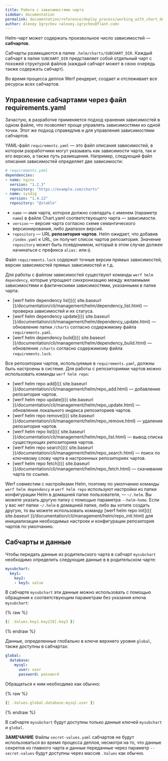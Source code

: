```yaml
---
title: Работа с зависимостями чарта
sidebar: documentation
permalink: documentation/reference/deploy_process/working_with_chart_dependencies.html
author: Alexey Igrychev <alexey.igrychev@flant.com>
---
```


Helm-чарт может содержать произвольное число зависимостей — **сабчартов**.

Сабчарты размещаются в папке `.helm/charts/SUBCHART_DIR`. Каждый сабчарт в папке `SUBCHART_DIR` представляет собой отдельный чарт с похожей структурой файлов (каждый сабчарт может в свою очередь также содержать сабчарт).

Во время процесса деплоя Werf рендерит, создает и отслеживает все ресурсы всех сабчартов.

## Управление сабчартами через файл requirements.yaml

Зачастую, в разработке применяется подход хранения зависимостей в одном файле, что позволяет проще управлять зависимостями из одной точки. Этот же подход справедлив и для управления зависимостями сабчартов.

YAML-файл `requirements.yaml` — это файл описания зависимостей, в котором разработчики могут указывать как зависимости чарта, так и его версию, а также путь размещения. Например, следующий файл описания зависимостей определяет две зависимости:

```yaml
# requirements.yaml
dependencies:
- name: nginx
  version: "1.2.3"
  repository: "https://example.com/charts"
- name: sysdig
  version: "1.4.12"
  repository: "@stable"
```

* `name` — имя чарта, которое должно совпадать с именем (параметр `name`) в файле Chart.yaml соответствующего чарта — зависимости.
* `version` — версия чарта согласно схеме семантического версионирования, либо диапазон версий.
* `repository` — URL **репозитория чартов**. Helm ожидает, что добавив `/index.yaml` к URL, он получит список чартов репозитория. Значение `repository` может быть псевдонимом, который в этом случае должен начинаться с префикса `alias:` или `@`.

Файл `requirements.lock` содержит точные версии прямых зависимостей, версии зависимостей прямых зависимостей и т.д.

Для работы с файлом зависимостей существуют команды `werf helm dependency`, которые упрощают синхронизацию между желаемыми зависимостями и фактическими зависимостями, указанными в папке чарта:
* [werf helm dependency list]({{ site.baseurl }}/documentation/cli/management/helm/dependency_list.html) — проверка зависимостей и их статуса.  
* [werf helm dependency update]({{ site.baseurl }}/documentation/cli/management/helm/dependency_update.html) — обновление папки `/charts` согласно содержимому файла `requirements.yaml`.
* [werf helm dependency build]({{ site.baseurl }}/documentation/cli/management/helm/dependency_build.html) — обновление `/charts` согласно содержимому файла `requirements.lock`.

Все репозитории чартов, используемые в `requirements.yaml`, должны быть настроены в системе. Для работы с репозиториями чартов можно использовать команды `werf helm repo`:
* [werf helm repo add]({{ site.baseurl }}/documentation/cli/management/helm/repo_add.html) — добавление репозитория чартов.
* [werf helm repo update]({{ site.baseurl }}/documentation/cli/management/helm/repo_update.html) — обновление локального индекса репозиториев чартов.
* [werf helm repo remove]({{ site.baseurl }}/documentation/cli/management/helm/repo_remove.html) — удаление репозитория чартов.
* [werf helm repo list]({{ site.baseurl }}/documentation/cli/management/helm/repo_list.html) — вывод списка существующих репозиториев чартов.
* [werf helm repo search]({{ site.baseurl }}/documentation/cli/management/helm/repo_search.html) — поиск по ключевому слову чарта в настроенных репозиториях чартов.
* [werf helm repo fetch]({{ site.baseurl }}/documentation/cli/management/helm/repo_fetch.html) — скачивание чарта по ссылке.

Werf совместим с настройками Helm, поэтому по умолчанию команды `werf helm dependency` и `werf helm repo` используют настройки из папки конфигурации Helm в домашней папке пользователя, — `~/.helm`. Вы можете указать другую папку с помощью параметра `--helm-home`. Если у вас нет папки `~/.helm` в домашней папке, либо вы хотите создать другую, то вы можете использовать команду [werf helm repo init]({{ site.baseurl }}/documentation/cli/management/helm/repo_init.html) для инициализации необходимых настроек и конфигурации репозитория чартов по умолчанию.

## Сабчарты и данные

Чтобы передать данные из родительского чарта в сабчарт `mysubchart` необходимо определить следующие данные в в родительском чарте:

```yaml
mysubchart:
  key1:
    key2:
    - key3: value
```

В сабчарте `mysubchart` эти данные можно использовать с помощью обращения к соответствующим параметрам без указания ключа `mysubchart`:

{% raw %}
```yaml
{{ .Values.key1.key2[0].key3 }}
```
{% endraw %}

Данные, определенные глобально в ключе верхнего уровня `global`, также доступны в сабчартах:

```yaml
global:
  database:
    mysql:
      user: user
      password: password
```

Обращаться к ним необходимо как обычно:

{% raw %}
```yaml
{{ .Values.global.database.mysql.user }}
```
{% endraw %}

В сабчарте `mysubchart` будут доступны только данные ключей `mysubchart` и `global`.

**ЗАМЕЧАНИЕ** Файлы `secret-values.yaml` сабчартов не будут использоваться во время процесса деплоя, несмотря на то, что данные секретов из главного чарта и данные переданные через параметр `--secret-values` будут доступны через массив `.Values` как обычно.
